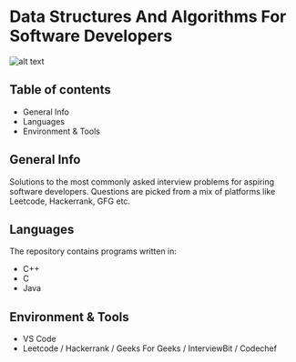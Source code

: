 # Data Structures And Algorithms For Software Developers
![alt text](https://www.springboard.com/library/static/cb92b35a5d50085b5a81b5a1e66bd46e/bbc2a/DSC-Article-datascientist-generalimage.png)

## Table of contents
* General Info
* Languages
* Environment & Tools

## General Info
Solutions to the most commonly asked interview problems for aspiring software developers. Questions are picked from a mix of platforms like Leetcode, Hackerrank, GFG etc.
	
## Languages
The repository contains programs written in:
* C++
* C
* Java
	
## Environment & Tools
* VS Code
* Leetcode / Hackerrank / Geeks For Geeks / InterviewBit / Codechef
